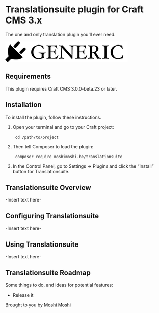 # Translationsuite plugin for Craft CMS 3.x

The one and only translation plugin you'll ever need.

![Screenshot](resources/img/plugin-logo.png)

## Requirements

This plugin requires Craft CMS 3.0.0-beta.23 or later.

## Installation

To install the plugin, follow these instructions.

1. Open your terminal and go to your Craft project:

        cd /path/to/project

2. Then tell Composer to load the plugin:

        composer require moshimoshi-be/translationsuite

3. In the Control Panel, go to Settings → Plugins and click the “Install” button for Translationsuite.

## Translationsuite Overview

-Insert text here-

## Configuring Translationsuite

-Insert text here-

## Using Translationsuite

-Insert text here-

## Translationsuite Roadmap

Some things to do, and ideas for potential features:

* Release it

Brought to you by [Moshi Moshi](moshimoshi.be)
